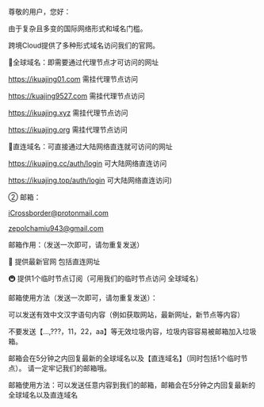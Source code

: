 尊敬的用户，您好：

由于复杂且多变的国际网络形式和域名门槛。

跨境Cloud提供了多种形式域名访问我们的官网。

🚌全球域名：即需要通过代理节点才可访问的网址

https://ikuajing01.com           需挂代理节点访问

https://kuajing9527.com           需挂代理节点访问

https://ikuajing.xyz              需挂代理节点访问

https://ikuajing.org              需挂代理节点访问





🚠直连域名：可直接通过大陆网络直连就可访问的网址

https://ikuajing.cc/auth/login           可大陆网络直连访问

https://ikuajing.top/auth/login          可大陆网络直连访问)




② 邮箱：

iCrossborder@protonmail.com

zepolchamiu943@gmail.com

邮箱作用：（发送一次即可，请勿重复发送）

🚅 提供最新官网 包括直连网址


🚇 提供1个临时节点订阅（可用我们的临时节点访问 全球域名）

邮箱使用方法（发送一次即可，请勿重复发送）：

可以发送有效中文汉字语句内容（例如获取网站，最新网址，新节点等内容） 

不要发送【...,???，11，22，aa】等无效垃圾内容，垃圾内容容易被邮箱加入垃圾箱。

 邮箱会在5分钟之内回复最新的全球域名以及【直连域名】（同时包括1个临时节点）。
请一定牢记我们的邮箱哦。


邮箱使用方法：可以发送任意内容到我们的邮箱，邮箱会在5分钟之内回复最新的全球域名以及直连域名
